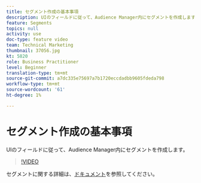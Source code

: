 ```yaml
---
title: セグメント作成の基本事項
description: UIのフィールドに従って、Audience Manager内にセグメントを作成します。
feature: Segments
topics: null
activity: use
doc-type: feature video
team: Technical Marketing
thumbnail: 37056.jpg
kt: 5820
role: Business Practitioner
level: Beginner
translation-type: tm+mt
source-git-commit: a7dc335e75697a7b1720eccdadbb9605fdeda798
workflow-type: tm+mt
source-wordcount: '61'
ht-degree: 1%

---
```



# セグメント作成の基本事項

UIのフィールドに従って、Audience Manager内にセグメントを作成します。

>[!VIDEO](https://video.tv.adobe.com/v/37056/?quality=12&learn=on)

セグメントに関する詳細は、[ドキュメント](https://docs.adobe.com/content/help/en/audience-manager/user-guide/features/segments/segments-purpose.html)を参照してください。

